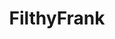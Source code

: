 ---
title: FilthyFrank
crosslinks:
- youtubefactsbot
- youtubot
- PinkOmega
- livven
- hiphopheads
- anti_gif_bot
- MassdropBot
- place
- TrueSTL
- Idubbbz
- u_imguralbumbot
- smoobypost
- botsrights
- starterpacks
- nohomo_bot
- tmsbmeta
- OverwatchCirclejerk
- gaming
- VaporwaveAesthetics
- redditgetsdrawn
---